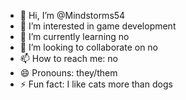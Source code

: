 - 👋 Hi, I’m @Mindstorms54
- 👀 I’m interested in game development
- 🌱 I’m currently learning no
- 💞️ I’m looking to collaborate on no
- 📫 How to reach me: no
- 😄 Pronouns: they/them
- ⚡ Fun fact: I like cats more than dogs

<!---
Mindstorms54/Mindstorms54 is a ✨ special ✨ repository because its `README.md` (this file) appears on your GitHub profile.
You can click the Preview link to take a look at your changes.
--->
